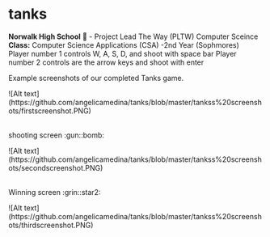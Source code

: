 # tanks
<b>Norwalk High School</b> :school: - Project Lead The Way (PLTW) Computer Sceince</b><br>
<b>Class:</b> Computer Science Applications (CSA) -2nd Year (Sophmores) <br>
Player number 1 controls W, A, S, D, and shoot with space bar
Player number 2 controls are the arrow keys and shoot with enter

<p>
Example screenshots of our completed Tanks game.</p>
![Alt text] (https://github.com/angelicamedina/tanks/blob/master/tankss%20screenshots/firstscreenshot.PNG)
<br><br>
<p>
shooting screen :gun::bomb:</p>
![Alt text] (https://github.com/angelicamedina/tanks/blob/master/tankss%20screenshots/secondscreenshot.PNG)
<br><br>
<p>
Winning screen :grin::star2:</p>
![Alt text] (https://github.com/angelicamedina/tanks/blob/master/tankss%20screenshots/thirdscreenshot.PNG)
<br><br>
